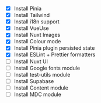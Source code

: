 - [x] Install Pinia
- [x] Install Tailwind
- [x] Install i18n support
- [x] Install VueUse
- [x] Install Nuxt Images
- [x] Install Colour mode
- [x] Install Pinia plugin persisted state
- [x] Install ESLint + Prettier formatters
- [ ] Install Nuxt UI
- [ ] Install Google fonts module
- [ ] Install test-utils module
- [ ] Install Supabase
- [ ] Install Content module
- [ ] Install MDC module
